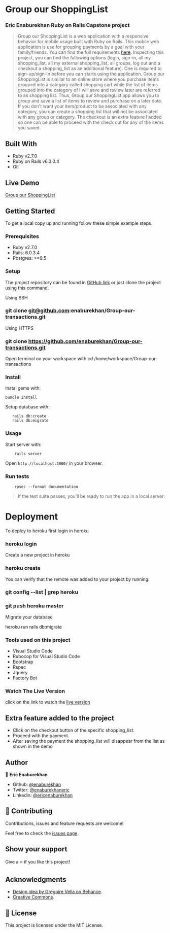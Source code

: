 # Group our ShoppingList

### Eric Enaburekhan Ruby on Rails Capstone project

> Group our ShoppingList is a web application with a responsive behavior for mobile usage built with Ruby on Rails. This mobile web application is use for grouping payments by a goal with your family/friends. You can find the full requirements [here](https://www.notion.so/Group-our-transactions-ccea2b6642664540a70de9f30bdff4ce). Inspecting this project, you can find the following options (login, sign-in, all my shopping_list, all my external shopping_list, all groups, log out and a checkout a shopping_list as an additional feature).
One is required to sign-up/sign-in before you can starts using the application. Group our ShoppingList is similar to an online store where you purchase items grouped into a category called shopping cart while the list of items grouped into the category of I will save and review later are referred to as shopping list. Thus, Group our ShoppingList app allows you to group and save a list of items to review and purchase on a later date.
If you don't want your item/product to be associated with any category, you can create a shopping list that will not be associated with any group or category. The checkout is an extra feature I added so one can be able to proceed with the check out for any of the items you saved. 

## Built With

- Ruby v2.7.0
- Ruby on Rails v6.3.0.4
- Git

## Live Demo

[Group our ShoppingList]()


## Getting Started

To get a local copy up and running follow these simple example steps.

### Prerequisites

- Ruby v2.7.0
- Rails: 6.0.3.4
- Postgres: >=9.5

### Setup   

The project repository can be found in [GitHub link](https://github.com/enaburekhan/Group-our-transactions/tree/feature-branch) or just clone the project using this command.

Using SSH 

### git clone  git@github.com:enaburekhan/Group-our-transactions.git

Using HTTPS

### git clone  https://github.com/enaburekhan/Group-our-transactions.git

Open terminal on your workspace with
cd /home/workspace/Group-our-transactions

### Install

Instal gems with:

```
bundle install
```

Setup database with:

```
   rails db:create
   rails db:migrate
```

### Usage   

Start server with:

```
    rails server
```

Open `http://localhost:3000/` in your browser.

### Run tests

```
    rpsec --format documentation
```

> If the test suite passes, you'll be ready to run the app in a local server:

# Deployment
To deploy to heroku first login in heroku

### heroku login
Create a new project in heroku

### heroku create
You can verify that the remote was added to your project by running:

### git config --list | grep heroku 
### git push heroku master
Migrate your database

heroku run rails db:migrate

### Tools used on this project
- Visual Studio Code
- Rubocop for Visual Studio Code
- Bootstrap
- Rspec
- Jquery
- Factory Bot

### Watch The Live Version
click on the link to watch the [live version]()

## Extra feature added to the project
- Click on the checkout button of the specific shopping_list.
- Proceed with the payment.
- After saving the payment the shopping_list will disappear from the list as shown in the demo


## Author

👤 **Eric Enaburekhan**

- Github: [@enaburekhan](https://github.com/enaburekhan)
- Twitter: [@enaburekhaneric](https://twitter.com/enaburekhaneric)
- Linkedin: [@ericenaburekhan](https://www.linkedin.com/in/eric-enaburekhan-801a28100/)


## 🤝 Contributing

Contributions, issues and feature requests are welcome!

Feel free to check the [issues page](https://github.com/enaburekhan/Group-our-transactions/issues).

## Show your support

Give a ⭐️ if you like this project!

## Acknowledgments

- [Design idea by Gregoire Vella on Behance](https://www.behance.net/gregoirevella).
- [Creative Commons](https://creativecommons.org/licenses/by-nc/4.0/).

## 📝 License

This project is licensed under the MIT License.



